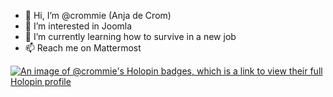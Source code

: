 - 👋 Hi, I’m @crommie (Anja de Crom)
- 👀 I’m interested in Joomla
- 🌱 I’m currently learning how to survive in a new job
- 📫 Reach me on Mattermost

[![An image of @crommie's Holopin badges, which is a link to view their full Holopin profile](https://holopin.me/crommie)](https://holopin.io/@crommie)
<!---
crommie/crommie is a ✨ special ✨ repository because its `README.md` (this file) appears on your GitHub profile.
You can click the Preview link to take a look at your changes.
--->

